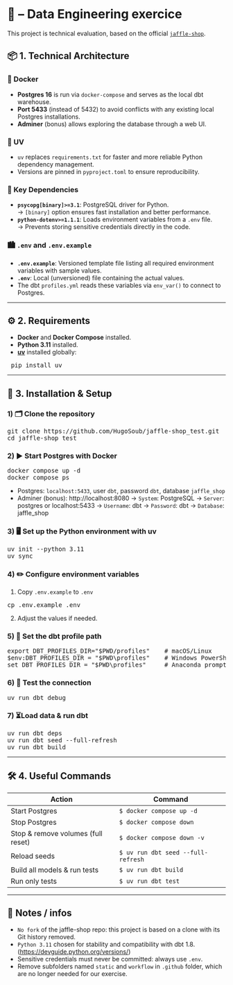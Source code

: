 # 🏢​ – Data Engineering exercice

This project is technical evaluation, based on the official [`jaffle-shop`](https://github.com/dbt-labs/jaffle-shop).  

## 📦 1. Technical Architecture

### 🐋 Docker
- **Postgres 16** is run via `docker-compose` and serves as the local dbt warehouse.
- **Port 5433** (instead of 5432) to avoid conflicts with any existing local Postgres installations.
- **Adminer** (bonus) allows exploring the database through a web UI.

### 🐍 UV
- `uv` replaces `requirements.txt` for faster and more reliable Python dependency management.
- Versions are pinned in `pyproject.toml` to ensure reproducibility.

### 🔑 Key Dependencies
- **`psycopg[binary]>=3.1`**: PostgreSQL driver for Python.  
  → `[binary]` option ensures fast installation and better performance.
- **`python-dotenv>=1.1.1`**: Loads environment variables from a `.env` file.  
  → Prevents storing sensitive credentials directly in the code.

### 🏙️ `.env` and `.env.example`
- **`.env.example`**: Versioned template file listing all required environment variables with sample values.
- **`.env`**: Local (unversioned) file containing the actual values.
- The dbt `profiles.yml` reads these variables via `env_var()` to connect to Postgres.

---

## ⚙️ 2. Requirements
- **Docker** and **Docker Compose** installed.
- **Python 3.11** installed.
- **[uv](https://docs.astral.sh/uv/)** installed globally:
<pre> pip install uv </pre>

---

## 🚀 3. Installation & Setup

### 1) 🗂️ Clone the repository
<pre>
git clone https://github.com/HugoSoub/jaffle-shop_test.git
cd jaffle-shop_test
</pre>

### 2) ▶️ Start Postgres with Docker
<pre>
docker compose up -d
docker compose ps
</pre>

- Postgres: `localhost:5433`, user `dbt`, password `dbt`, database `jaffle_shop`
- Adminer (bonus): http://localhost:8080
  → `System`: PostgreSQL
  → `Server`: postgres or localhost:5433
  → `Username`: dbt
  → `Password`: dbt
  → `Database`: jaffle_shop

### 3) 🖥️ Set up the Python environment with uv
<pre>
uv init --python 3.11
uv sync
</pre>

### 4) ✏️ Configure environment variables

1) Copy `.env.example` to `.env`
<pre>cp .env.example .env</pre>

2) Adjust the values if needed.

### 5) 📜 Set the dbt profile path

<pre>
export DBT_PROFILES_DIR="$PWD/profiles"    # macOS/Linux
$env:DBT_PROFILES_DIR = "$PWD\profiles"    # Windows PowerShell
set DBT_PROFILES_DIR = "$PWD\profiles"     # Anaconda prompt
</pre>

### 6) 🧪 Test the connection

<pre>
uv run dbt debug
</pre>

### 7) ⏳Load data & run dbt
<pre>
uv run dbt deps
uv run dbt seed --full-refresh
uv run dbt build
</pre>

---

## 🛠 4. Useful Commands

| Action                              | Command |
|-------------------------------------|---------|
| Start Postgres                      | `$ docker compose up -d` |
| Stop Postgres                       | `$ docker compose down` |
| Stop & remove volumes (full reset)  | `$ docker compose down -v` |
| Reload seeds                        | `$ uv run dbt seed --full-refresh` |
| Build all models & run tests        | `$ uv run dbt build` |
| Run only tests                      | `$ uv run dbt test` |

---

## 📌 Notes / infos

- `No fork` of the jaffle-shop repo: this project is based on a clone with its Git history removed.
- `Python 3.11` chosen for stability and compatibility with dbt 1.8. (https://devguide.python.org/versions/)
- Sensitive credentials must never be committed: always use `.env`.
- Remove subfolders named `static` and `workflow` in `.github` folder, which are no longer needed for our exercise.